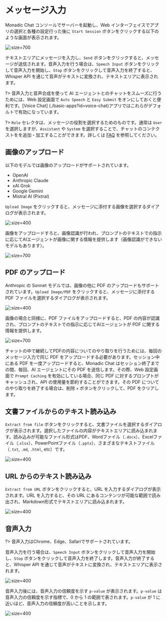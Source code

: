 # メッセージ入力

Monadic Chat コンソールでサーバーを起動し、Web インターフェイスでアプリの選択と各種の設定行った後に `Start Session` ボタンをクリックする以下のような画面が表示されます。

![](./assets/images/monadic-chat-message-input.png ':size=700')

テキストエリアにメッセージを入力し、`Send` ボタンをクリックすると、メッセージが送信されます。音声入力を行う場合は、`Speech Input` ボタンをクリックして音声入力を開始し、`Stop` ボタンをクリックして音声入力を終了すると、Whisper API を通じて音声がテキストに変換され、テキストエリアに表示されます。

?> 音声入力と音声合成を使って AI エージェントとのチャットをスムーズに行うためには、Web 設定画面で `Auto Speech` と `Easy Submit` をオンにしておくと便利です。[Voice Chat] (./basic-apps?id=voice-chat)アプリではこれらがデフォルトで有効になっています。

?> `Role` セレクタは、メッセージの役割を選択するためのものです。通常は `User` を選択しますが、`Assistant` や `System` を選択することで、チャットのコンテクストをを追加・加工することができます。詳しくは [FAQ](./faq-user-interface) を参照してください。

## 画像のアップロード

以下のモデルでは画像のアップロードがサポートされています。

- OpenAI
- Anthropic Claude
- xAI Grok
- Google Gemini
- Mistral AI (Pixtral)

`Upload Image` をクリックすると、メッセージに添付する画像を選択するダイアログが表示されます。

![](./assets/images/monadi-chat-image-attachment.png ':size=400')

画像をアップロードすろと、画像認識が行われ、プロンプトのテキストでの指示に応じてAIエージェントが画像に関する情報を提供します（画像認識ができないモデルもあります）。

![](./assets/images/monadic-chat-message-with-pics.png ':size=700')

## PDF のアップロード

Anthropic の Sonnet モデルでは、画像の他に PDF のアップロードもサポートされています。`Upload Image/PDF` をクリックすると、メッセージに添付する PDF ファイルを選択するダイアログが表示されます。

![](./assets/images/monadi-chat-pdf-attachment.png ':size=400')

画像の場合と同様に、PDF ファイルをアップロードすると、PDF の内容が認識され、プロンプトのテキストでの指示に応じてAIエージェントが PDF に関する情報を提供します。

![](./assets/images/monadic-chat-chat-about-pdf.png ':size=700')

チャットの中で継続してPDFの内容についてのやり取りを行うためには、毎回のメッセージ入力で同じ PDF をアップロードする必要があります。セッション中にある PDF を一度アップロードすると、Monadic Chat はセッション終了までの間、毎回、AI エージェントにその PDF を送信します。その際、Web 設定画面で `Prompt Caching` を有効にしている場合、同じ PDF に対するプロンプトがキャッシュされ、API の使用量を節約することができます。その PDF についてのやり取りを終了する場合は、削除 `×` ボタンをクリックして、PDF をクリアします。

## 文書ファイルからのテキスト読み込み

`Extract from file` ボタンをクリックすると、文書ファイルを選択するダイアログが表示されます。選択したファイルの内容がテキストエリアに読み込まれます。読み込みが可能なファイル形式はPDF、Wordファイル（`.docx`）、Excelファイル（.`xlsx`）、PowerPointファイル（`.pptx`）、さまざまなテキストファイル（`.txt`, `.md`, `.html`, etc）です。

![](./assets/images/monadic-chat-extract-from-file.png ':size=400')

## URL からのテキスト読み込み

`Extract from URL` ボタンをクリックすると、URL を入力するダイアログが表示されます。URL を入力すると、その URL にあるコンテンツが可能な範囲で読み出され、Markdown形式でテキストエリアに読み込まれます。

![](./assets/images/monadic-chat-extract-from-url.png ':size=400')

## 音声入力

?> 音声入力はChrome、Edge、Safariでサポートされています。

音声入力を行う場合は、`Speech Input` ボタンをクリックして音声入力を開始し、`Stop` ボタンをクリックして音声入力を終了します。音声入力が終了すると、Whisper API を通じて音声がテキストに変換され、テキストエリアに表示されます。

![](./assets/images/voice-input-stop.png ':size=400')

音声入力後には、音声入力の信頼度を示す `p-value` が表示されます。`p-value` は音声入力の信頼度を示す指標で、0 から 1 の範囲で表されます。`p-value` が 1 に近いほど、音声入力の信頼度が高いことを示します。

![](./assets/images/voice-p-value.png ':size=400')
